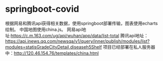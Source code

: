 # springboot-covid
根据网易和腾讯api获得相关数据，使用springboot部署传输，图表使用echarts绘制。
中国地图使用china.js。
网易api地址:https://c.m.163.com/ug/api/wuhan/app/data/list-total
腾讯api地址：https://api.inews.qq.com/newsqa/v1/query/inner/publish/modules/list?modules=statisGradeCityDetail,diseaseh5Shelf
项目已经部署在私人服务器中：http://120.46.154.76/templates/china.html
